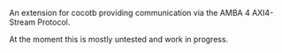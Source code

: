 An extension for cocotb providing communication via the AMBA 4 AXI4-Stream Protocol.

At the moment this is mostly untested and work in progress.